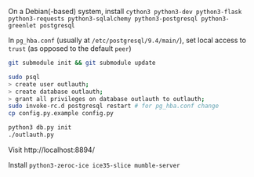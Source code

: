 On a Debian(-based) system, install `cython3 python3-dev python3-flask python3-requests python3-sqlalchemy python3-postgresql python3-greenlet postgresql`

In `pg_hba.conf` (usually at `/etc/postgresql/9.4/main/`), set local access to `trust` (as opposed to the default `peer`)

```bash
git submodule init && git submodule update

sudo psql
> create user outlauth;
> create database outlauth;
> grant all privileges on database outlauth to outlauth;
sudo invoke-rc.d postgresql restart # for pg_hba.conf change
cp config.py.example config.py

python3 db.py init
./outlauth.py
```

Visit http://localhost:8894/

Install `python3-zeroc-ice ice35-slice mumble-server`
